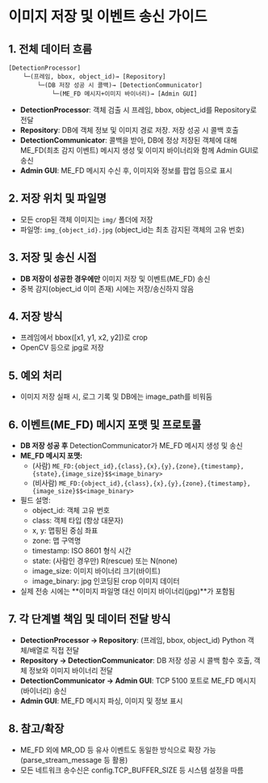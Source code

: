 # 이미지 저장 및 이벤트 송신 가이드

## 1. 전체 데이터 흐름

```
[DetectionProcessor]
    └─(프레임, bbox, object_id)→ [Repository]
        └─(DB 저장 성공 시 콜백)→ [DetectionCommunicator]
            └─(ME_FD 메시지+이미지 바이너리)→ [Admin GUI]
```

- **DetectionProcessor**: 객체 검출 시 프레임, bbox, object_id를 Repository로 전달
- **Repository**: DB에 객체 정보 및 이미지 경로 저장. 저장 성공 시 콜백 호출
- **DetectionCommunicator**: 콜백을 받아, DB에 정상 저장된 객체에 대해 ME_FD(최초 감지 이벤트) 메시지 생성 및 이미지 바이너리와 함께 Admin GUI로 송신
- **Admin GUI**: ME_FD 메시지 수신 후, 이미지와 정보를 팝업 등으로 표시

## 2. 저장 위치 및 파일명
- 모든 crop된 객체 이미지는 `img/` 폴더에 저장
- 파일명: `img_{object_id}.jpg` (object_id는 최초 감지된 객체의 고유 번호)

## 3. 저장 및 송신 시점
- **DB 저장이 성공한 경우에만** 이미지 저장 및 이벤트(ME_FD) 송신
- 중복 감지(object_id 이미 존재) 시에는 저장/송신하지 않음

## 4. 저장 방식
- 프레임에서 bbox([x1, y1, x2, y2])로 crop
- OpenCV 등으로 jpg로 저장

## 5. 예외 처리
- 이미지 저장 실패 시, 로그 기록 및 DB에는 image_path를 비워둠

## 6. 이벤트(ME_FD) 메시지 포맷 및 프로토콜
- **DB 저장 성공 후** DetectionCommunicator가 ME_FD 메시지 생성 및 송신
- **ME_FD 메시지 포맷:**
  - (사람)   `ME_FD:{object_id},{class},{x},{y},{zone},{timestamp},{state},{image_size}$$<image_binary>`
  - (비사람) `ME_FD:{object_id},{class},{x},{y},{zone},{timestamp},{image_size}$$<image_binary>`
- 필드 설명:
  - object_id: 객체 고유 번호
  - class: 객체 타입 (항상 대문자)
  - x, y: 맵핑된 중심 좌표
  - zone: 맵 구역명
  - timestamp: ISO 8601 형식 시간
  - state: (사람인 경우만) R(rescue) 또는 N(none)
  - image_size: 이미지 바이너리 크기(바이트)
  - image_binary: jpg 인코딩된 crop 이미지 데이터
- 실제 전송 시에는 **이미지 파일명 대신 이미지 바이너리(jpg)**가 포함됨

## 7. 각 단계별 책임 및 데이터 전달 방식
- **DetectionProcessor → Repository**: (프레임, bbox, object_id) Python 객체/배열로 직접 전달
- **Repository → DetectionCommunicator**: DB 저장 성공 시 콜백 함수 호출, 객체 정보와 이미지 바이너리 전달
- **DetectionCommunicator → Admin GUI**: TCP 5100 포트로 ME_FD 메시지(바이너리) 송신
- **Admin GUI**: ME_FD 메시지 파싱, 이미지 및 정보 표시

## 8. 참고/확장
- ME_FD 외에 MR_OD 등 유사 이벤트도 동일한 방식으로 확장 가능 (parse_stream_message 등 활용)
- 모든 네트워크 송수신은 config.TCP_BUFFER_SIZE 등 시스템 설정을 따름 